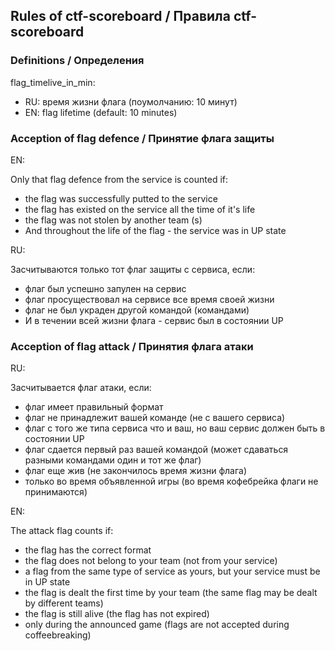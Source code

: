 
## Rules of ctf-scoreboard / Правила ctf-scoreboard

### Definitions / Определения

flag_timelive_in_min:
 - RU: время жизни флага (поумолчанию: 10 минут)
 - EN: flag lifetime (default: 10 minutes)

### Acception of flag defence / Принятие флага защиты 

EN:

Only that flag defence from the service is counted if:
- the flag was successfully putted to the service
- the flag has existed on the service all the time of it's life
- the flag was not stolen by another team (s)
- And throughout the life of the flag - the service was in UP state

RU:

Засчитываются только тот флаг защиты с сервиса, если:
- флаг был успешно запулен на сервис
- флаг просуществовал на сервисе все время своей жизни
- флаг не был украден другой командой (командами)
- И в течении всей жизни флага - сервис был в состоянии UP

### Acception of flag attack / Принятия флага атаки

RU:

Засчитывается флаг атаки, если:
- флаг имеет правильный формат
- флаг не принадлежит вашей команде (не с вашего сервиса)
- флаг с того же типа сервиса что и ваш, но ваш сервис должен быть в состоянии UP
- флаг сдается первый раз вашей командой (может сдаваться разными командами один и тот же флаг)
- флаг еще жив (не закончилось время жизни флага)
- только во время объявленной игры (во время кофебрейка флаги не принимаются)

EN:

The attack flag counts if:
- the flag has the correct format
- the flag does not belong to your team (not from your service)
- a flag from the same type of service as yours, but your service must be in UP state
- the flag is dealt the first time by your team (the same flag may be dealt by different teams)
- the flag is still alive (the flag has not expired)
- only during the announced game (flags are not accepted during coffeebreaking)